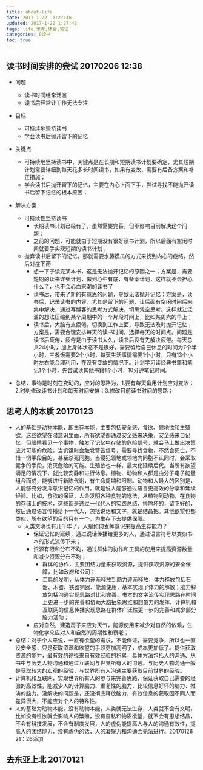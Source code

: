 ```yaml
---
title: about-life
date: 2017-1-22  1:27:48
updated: 2017-1-22 1:27:48
tags: life,思考,体会,笔记
categories: 0读书
toc: true
---
```


## 读书时间安排的尝试 20170206 12:38
- 问题
	- 读书时间经常泛滥
	- 读书后经常让工作无法专注

- 目标
	- 可持续地坚持读书
	- 学会读书后抛开留下的记忆

- 关键点
	- 可持续地坚持读书中，关键点是在长期和短期读书计划要确定，尤其短期计划需要详细到每天花多长时间读书，如果有变故，需要有后备方案和补正措施；
	- 学会读书后抛开留下的记忆，主要在内心上面下手，尝试寻找不能抛开读书后留下记忆的根本原因；

- 解决方案
	- 可持续性坚持读书
		- 长期读书计划已经有了，虽然需要完善，但不影响目前解决这个问题；
		- 之前的问题，可能就由于短期没有很好读书计划，所以后面有空闲时间就着手实现短期的读书计划；
	- 抛弃读书后留下的记忆，那就需要水藤摸瓜的方式来找到内心的症结，然后对症下药
		- 想一下子读完某本书，这是无法抛开记忆的原因之一；方案是，需要短期的读书详细计划，做到心中有底，有备案计划，这样就不会担心什么了，也不会心血来潮的读书了
		- 读书后，带来了新的有意思的问题，导致无法抛开记忆；方案是，读书后，记录读书的内容，尤其是留下的问题，让后面有空闲时间后来集中解决，通过写博客的思考方式解决，切忌凭空思考。这样就让泛滥的想法压缩到某个周期中的一个片段时间上，比如某周六的早上；
		- 读书后，大脑有点疲倦，切换到工作上面，导致无法及时抛开记忆；方案是，需要合理安排每天的读书时间，选择每天的时间点。问题是读书后疲倦，疲倦是由于读书太久，读书后没有先解决疲倦。每天总共24小时，加上身体状态不是很好，需要留给自己休息的时间为7个半小时，三餐饭需要2个小时，每天生活事情需要1个小时，只有13个小时左右能合理利用，在没有变故的情况下。计划学习读经典书籍和笔记1个小时，先尝试读其他书籍1个小时，10分钟笔记时间。

- 总结，事物是时刻在变动的，应对的思路为，1.要有每天备用计划应对变故；2.时刻修改读书计划和每天时间安排；3.修改目前读书时间的思路；

## 思考人的本质 20170123
- 人的基础是动物本能，即生存本能，主要包括安全感、食欲、领地欲和生殖欲。这些欲望在潜意识里面，所有欲望都通过安全感来决策，安全感来自记忆，但眼睛看见一个事物，触发了记忆中存储的危险信号，就会马上做出决策应对可能的危险。当饥饿时会触发警告信号，需要寻找食物，不然会死亡，不惜一切手段目的，甚至杀死同胞。当侵犯领地或领地内同胞不认同时，会采取竞争的手段，消灭危险的可能。生殖欲也一样，最大化延续后代。当所有欲望满足的情况下，就比较安静和进行休息。植物、动物和人都是由分子电子能量组合而成，能够进行新陈代谢，有生命周期和限制。动物和人最大的区别是，人能够充分发挥意识记忆的作用。就是说人能够通过语言更高效的分享和延续经验。比如，食欲的保证，人会发明各种食物的吃法，从植物到动物，在食物的存储上的技术，这些都是通过一代代人的实践总结，排除坏的，留下好的，然后通过语言传播给下一代人，包括说话和文字，就是结晶把。其他欲望也都类似，所有欲望的目的只有一个，为生存下去提供保障。
	- 人类文明也有几千年了，人是如何发挥意识来提高生存能力？
		- 保证记忆的延续，通过说话传播给更多的人，通过语言符号以类似书本的形式流传下来；
		- 资源有限和分布不均，通过群体的协作和工具的使用来提高资源数量和减少资源分布不均；
			- 群体的协作，主要团结力量来获取资源，提供获取资源的安全保障，比如政府和公司；
			- 工具的发明，从体力逐渐释放到脑力逐渐释放，体力释放包括石器、木器、铁器铜器、能源使用，基本实现了体力的解放；脑力释放包括沟通实现思路对比和完善、书本的文字流传实现思路在时间上更进一步的完善和协助大脑抽象思维和想象力的发挥、计算机和互联网的信息传播实现思路在群体广泛性更一步的完善和减少部分脑力活动；
		- 应对自然，建造房子来应对天气，能源使用来减少对自然的依赖，生物化学来应对人和自然的周期性和衰老；
- 总结：对于个人来说，一直有欲望的需求，不能保证，需要竞争，所以也一直没安全感，只是获取资源和欲望的手段更加高明了，成本更加低了。提供获取资源的能力，最有效的途径来自有效经验的积累，具体方法包括人的沟通、从书中与历史人物沟通和通过互联网与世界所有人的沟通。与历史人物沟通一般是获取较大的宏观的经验，与世界所有人沟通主要获取目前世界的经验。
- 计算机和互联网，实现世界所有人的参与来完善思路，保证获取自己需要的经验的高效性，能减少人的计算脑力、重复性的脑力、比较信息好坏的脑力、推演的脑力。没解决的问题是，还没彻底释放脑力，有效信息的获取因不同人而差异很大，不能应对个人的特殊性。
- 人的基础为动物本能，没有动物本能，人类就无法生存，人类就不会有文明，比如没有性欲就会影响人的繁殖，没有自私和物质欲望，就不会有思想结晶，不会有科技发展，不会有制度发展，人的虚伪能提高人与人的沟通有效性，提高人的团结能力，没有虚伪的话，人的凝聚力和沟通会无法进行。20170126 21：26添加


## 去东亚上北   20170121